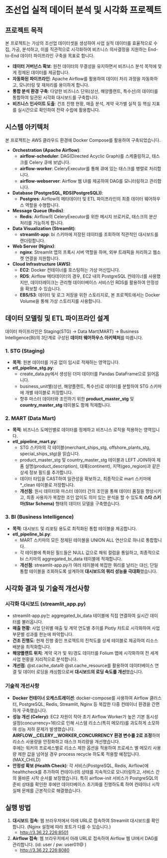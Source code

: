 # **조선업 실적 데이터 분석 및 시각화 프로젝트**

## **프로젝트 목적**

본 프로젝트는 가상의 조선업 데이터셋을 생성하여 사업 실적 데이터를 효율적으로 수집, 가공, 분석하고, 이를 직관적으로 시각화하여 비즈니스 의사결정을 지원하는 End-to-End 데이터 파이프라인 구축을 목표로 합니다.

* **데이터 거버넌스 확보**: 원천 데이터의 무결성을 유지하면서 비즈니스 분석 목적에 맞게 정제된 데이터를 제공합니다.  
* **자동화된 파이프라인**: Apache Airflow를 활용하여 데이터 처리 과정을 자동화하고, 모니터링 및 재처리를 용이하게 합니다.  
* **통합 분석 환경 구축**: 다양한 비즈니스 단위(상선, 해양플랜트, 특수선)의 데이터를 통합하여 일관된 시각화 대시보드를 구축합니다.  
* **비즈니스 인사이트 도출**: 건조 진행 현황, 매출 분석, 계약 국가별 실적 등 핵심 지표를 실시간으로 확인하여 전략 수립에 활용합니다.

## **시스템 아키텍처**

본 프로젝트는 AWS 클라우드 환경에 Docker Compose를 활용하여 구축되었습니다.

* **Orchestration (Apache Airflow)**:  
  * **airflow-scheduler**: DAG(Directed Acyclic Graph)를 스케줄링하고, 태스크를 Celery 큐에 보냅니다.  
  * **airflow-worker**: CeleryExecutor를 통해 큐에 있는 태스크를 병렬로 처리합니다.  
  * **airflow-webserver**: Airflow 웹 UI를 제공하여 DAG를 모니터링하고 관리합니다.  
* **Database (PostgreSQL, RDS(PostgreSQL))**:  
  * **Postgres**: Airflow의 메타데이터 및 ETL 파이프라인의 최종 데이터 웨어하우스 역할을 수행합니다.  
* **Message Queue (Redis)**:  
  * **Redis**: Airflow의 CeleryExecutor를 위한 메시지 브로커로, 태스크의 분산 처리를 가능하게 합니다.  
* **Data Visualization (Streamlit)**:  
  * **streamlit-app**: bi 스키마에 저장된 데이터를 조회하여 직관적인 대시보드를 렌더링합니다.  
* **Web Server (Nginx)**:  
  * **nginx**: Streamlit 앱의 프록시 서버 역할을 하며, 외부 트래픽을 처리하고 웹소켓 연결을 지원합니다.  
* **Cloud Infrastructure (AWS)**:  
  * **EC2**: Docker 컨테이너를 호스팅하는 가상 머신입니다.  
  * **RDS**: Airflow 메타데이터의 경우, EC2 내의 PostgreSQL 컨테이너를 사용했지만, 데이터레이크는 관리형 데이터베이스 서비스인 RDS를 활용하여 안정성을 확보할 수 있습니다.  
  * **EBS/S3**: 데이터 및 로그 저장을 위한 스토리지로, 본 프로젝트에서는 Docker Volume을 통해 가상 스토리지를 사용합니다.

## **데이터 모델링 및 ETL 파이프라인 설계**

데이터 파이프라인은 Staging(STG) → Data Mart(MART) → Business Intelligence(BI)의 3단계로 구성된 **데이터 웨어하우스 아키텍처**를 따릅니다.

### **1\. STG (Staging)**

* **목적**: 원본 데이터를 가공 없이 임시로 적재하는 영역입니다.  
* **etl\_pipeline\_stg.py**:  
  * create\_data.py에서 생성된 더미 데이터를 Pandas DataFrame으로 읽어옵니다.  
  * business\_unit별(상선, 해양플랜트, 특수선)로 데이터를 분할하여 STG 스키마에 개별 테이블로 저장합니다.  
  * 향후 마스터 데이터와 조인하기 위한 **product\_master\_stg** 및 **country\_master\_stg** 테이블도 함께 적재합니다.

### **2\. MART (Data Mart)**

* **목적**: 비즈니스 도메인별로 데이터를 정제하고 비즈니스 로직을 적용하는 영역입니다.  
* **etl\_pipeline\_mart.py**:  
  * STG 스키마의 각 테이블(merchant\_ships\_stg, offshore\_plants\_stg, special\_ships\_stg)을 읽습니다.  
  * product\_master\_stg 및 country\_master\_stg 테이블과 LEFT JOIN하여 제품 설명(product\_description), 대륙(continent), 지역(geo\_region)과 같은 상세 정보 필드를 추가합니다.  
  * 데이터 타입을 CAST하여 일관성을 확보하고, 최종적으로 mart 스키마에 \*\_clean 테이블로 저장합니다.  
  * **개선점**: 원시 데이터와 마스터 데이터 간의 조인을 통해 데이터 품질을 향상시키고, 최종 사용자가 복잡한 조인 없이도 의미 있는 분석을 할 수 있도록 **스타 스키마(Star Schema)** 형태의 데이터 모델을 구축했습니다.

### **3\. BI (Business Intelligence)**

* **목적**: 대시보드 및 리포팅 용도로 최적화된 통합 테이블을 제공합니다.  
* **etl\_pipeline\_bi.py**:  
  * MART 스키마의 모든 정제된 테이블을 UNION ALL 연산으로 하나로 통합합니다.  
  * 각 테이블에 특화된 필드들은 NULL 값으로 채워 컬럼을 통일하고, 최종적으로 bi 스키마의 aggregated\_bi\_data 테이블에 적재합니다.  
  * **개선점**: streamlit-app.py가 여러 테이블에 복잡한 쿼리를 날리는 대신, 단일 통합 테이블을 조회하도록 설계하여 **대시보드의 쿼리 성능을 극대화**했습니다.

## **시각화 결과 및 기술적 개선사항**

### **시각화 대시보드 (streamlit\_app.py)**

* streamlit-app.py는 aggregated\_bi\_data 테이블에 직접 연결하여 실시간 데이터를 불러옵니다.  
* **매출 현황**: 사업 단위별 매출 및 계약 연도별 추이를 Plotly 차트로 시각화하여 사업 부문별 성과를 한눈에 파악합니다.  
* **건조 진행도**: 현재 진행 중인 프로젝트의 진척도를 상세 테이블로 제공하여 리소스 배분을 최적화합니다.  
* **해양플랜트 위치**: 계약 국가 및 위/경도 데이터를 Folium 맵에 시각화하여 전 세계 사업 현황을 지리적으로 분석합니다.  
* **개선점**: @st.cache\_data와 @st.cache\_resource를 활용하여 데이터베이스 연결 및 데이터 로딩을 캐싱함으로써 **대시보드의 로딩 속도를 개선**했습니다.

### **기술적 개선사항**

* **Docker 컨테이너 오케스트레이션**: docker-compose를 사용하여 Airflow 클러스터, PostgreSQL, Redis, Streamlit, Nginx 등 복잡한 다중 컨테이너 환경을 간편하게 구축했습니다.  
* **성능 개선 (Celery)**: EC2 자원이 작아 초기 Airflow Worker가 높은 기본 동시성 설정(concurrency=16)으로 인해 시스템 리소스(특히 메모리)를 과도하게 소모하여 성능 저하 문제가 발생했습니다. **AIRFLOW\_\_CELERY\_\_WORKER\_CONCURRENCY 환경 변수를 2로 조정**하여 리소스 사용량을 안정화하고 태스크 처리량을 개선했습니다.   
  후에는 워커의 프로세스별로 리소스 제한 옵션을 적용하여 프로세스 별 메모리 사용량 제한 값을 넘어설 경우 process recycle 하도록 적용할 예정입니다. (MAX\_CHILD)  
* **안정성 확보 (Health Check)**: 각 서비스(PostgreSQL, Redis, Airflow)에 healthcheck를 추가하여 컨테이너의 상태를 지속적으로 모니터링하고, 서비스 간의 올바른 시작 순서를 보장했습니다. 특히 airflow-init 서비스가 PostgreSQL의 준비 상태를 확인한 후에만 데이터베이스 초기화를 진행하도록 하여 컨테이너 시작 실패 문제를 근본적으로 해결했습니다.

## **실행 방법**

1. **대시보드 접속**: 웹 브라우저에서 아래 URL로 접속하여 Streamlit 대시보드를 확인합니다. (Nginx 설정에 따라 포트가 다를 수 있습니다.)  
   * http://3.36.22.226:8501  
2. **Airflow 접속**: 웹 브라우저에서 아래 URL로 접속하여 Airflow 웹 UI에서 DAG를 관리합니다. (id: user / pw: user01!@ )
   * http://3.36.22.226:8080
